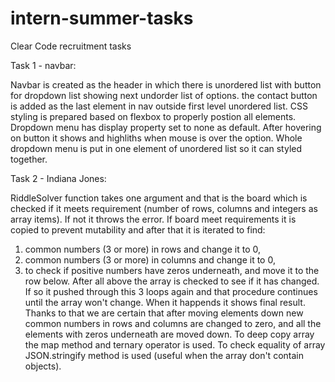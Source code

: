 # intern-summer-tasks
Clear Code recruitment tasks


Task 1 - navbar:

Navbar is created as the header in which there is unordered list with button for dropdown list showing next undorder list of options.
the contact button is added as the last element in nav outside first level unordered list. 
CSS styling is prepared based on flexbox to properly postion all elements. Dropdown menu has display property set to none as default. 
After hovering on button it shows and highliths when mouse is over the option. Whole dropdown menu is put in one element of unordered list 
so it can styled together.

Task 2 - Indiana Jones: 

RiddleSolver function takes one argument and that is the board which is checked if it meets requirement (number of rows, columns and 
integers as array items). If not it throws the error. 
If board meet requirements it is copied to prevent mutability and after that it is iterated to find: 
  1. common numbers (3 or more) in rows and change it to 0,
  2. common numbers (3 or more) in columns and change it to 0,
  3. to check if positive numbers have zeros underneath, and move it to the row below. 
After all above the array is checked to see if it has changed. If so it pushed through this 3 loops again and that procedure continues until 
the array won't change. When it happends it shows final result. Thanks to that we are certain that after moving elements down new common numbers
in rows and columns are changed to zero, and all the elements with zeros underneath are moved down. 
To deep copy array the map method and ternary operator is used. To check equality of array JSON.stringify method is used (useful when the array 
don't contain objects). 
